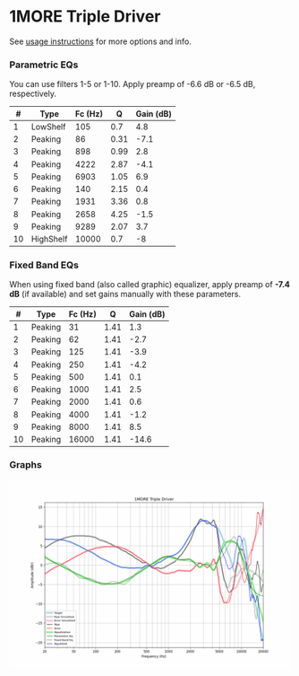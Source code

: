 # 1MORE Triple Driver
See [usage instructions](https://github.com/jaakkopasanen/AutoEq#usage) for more options and info.

### Parametric EQs
You can use filters 1-5 or 1-10. Apply preamp of -6.6 dB or -6.5 dB, respectively.

|   # | Type      |   Fc (Hz) |    Q |   Gain (dB) |
|-----|-----------|-----------|------|-------------|
|   1 | LowShelf  |       105 | 0.7  |         4.8 |
|   2 | Peaking   |        86 | 0.31 |        -7.1 |
|   3 | Peaking   |       898 | 0.99 |         2.8 |
|   4 | Peaking   |      4222 | 2.87 |        -4.1 |
|   5 | Peaking   |      6903 | 1.05 |         6.9 |
|   6 | Peaking   |       140 | 2.15 |         0.4 |
|   7 | Peaking   |      1931 | 3.36 |         0.8 |
|   8 | Peaking   |      2658 | 4.25 |        -1.5 |
|   9 | Peaking   |      9289 | 2.07 |         3.7 |
|  10 | HighShelf |     10000 | 0.7  |        -8   |

### Fixed Band EQs
When using fixed band (also called graphic) equalizer, apply preamp of **-7.4 dB** (if available) and set gains manually with these parameters.

|   # | Type    |   Fc (Hz) |    Q |   Gain (dB) |
|-----|---------|-----------|------|-------------|
|   1 | Peaking |        31 | 1.41 |         1.3 |
|   2 | Peaking |        62 | 1.41 |        -2.7 |
|   3 | Peaking |       125 | 1.41 |        -3.9 |
|   4 | Peaking |       250 | 1.41 |        -4.2 |
|   5 | Peaking |       500 | 1.41 |         0.1 |
|   6 | Peaking |      1000 | 1.41 |         2.5 |
|   7 | Peaking |      2000 | 1.41 |         0.6 |
|   8 | Peaking |      4000 | 1.41 |        -1.2 |
|   9 | Peaking |      8000 | 1.41 |         8.5 |
|  10 | Peaking |     16000 | 1.41 |       -14.6 |

### Graphs
![](./1MORE%20Triple%20Driver.png)

